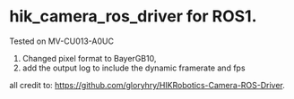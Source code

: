 # hik_camera_ros_driver for ROS1. 

Tested on MV-CU013-A0UC

1. Changed pixel format to BayerGB10, 
2. add the output log to include the dynamic framerate and fps












all credit to: https://github.com/gloryhry/HIKRobotics-Camera-ROS-Driver. 
